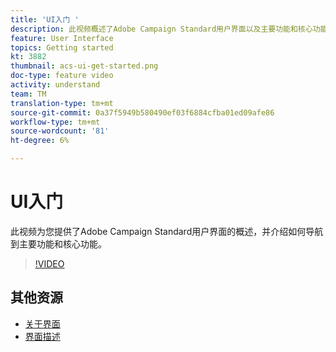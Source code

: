 ```yaml
---
title: 'UI入门 '
description: 此视频概述了Adobe Campaign Standard用户界面以及主要功能和核心功能。
feature: User Interface
topics: Getting started
kt: 3882
thumbnail: acs-ui-get-started.png
doc-type: feature video
activity: understand
team: TM
translation-type: tm+mt
source-git-commit: 0a37f5949b580490ef03f6884cfba01ed09afe86
workflow-type: tm+mt
source-wordcount: '81'
ht-degree: 6%

---
```



# UI入门

此视频为您提供了Adobe Campaign Standard用户界面的概述，并介绍如何导航到主要功能和核心功能。

>[!VIDEO](https://video.tv.adobe.com/v/18469?quality=12)

## 其他资源

* [关于界面](https://docs.adobe.com/content/help/en/campaign-standard/using/getting-started/discovering-the-interface/about-the-interface.html)
* [界面描述](https://docs.adobe.com/content/help/en/campaign-standard/using/getting-started/discovering-the-interface/interface-description.html)
